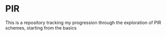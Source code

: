 # PIR

This is a repository tracking my progression through the exploration of PIR schemes, starting from the basics
